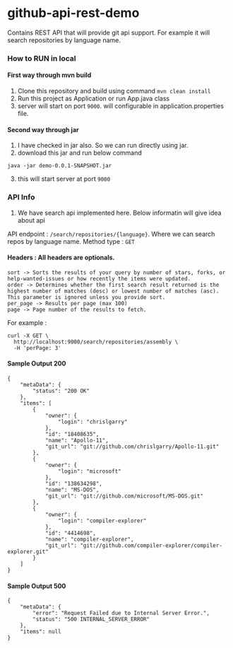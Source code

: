 # github-api-rest-demo
Contains REST API that will provide git api support. For example it will search repositories by language name.

### How to RUN in local

#### First way through mvn build 

1. Clone this repository and build using command `mvn clean install`
2. Run this project as Application or run App.java class
3. server will start on port `9000`. will configurable in application.properties file.

#### Second way through jar

1. I have checked in jar also. So we can run directly using jar. 
2. download this jar and run below command
```
java -jar demo-0.0.1-SNAPSHOT.jar

```
3. this will start server at port `9000`


### API Info

1. We have search api implemented here. Below informatin will give idea about api

API endpoint : `/search/repositories/{language}`. Where we can search repos by language name. 
Method type : `GET`
#### Headers : All headers are optionals.

```
sort -> Sorts the results of your query by number of stars, forks, or help-wanted-issues or how recently the items were updated.
order -> Determines whether the first search result returned is the highest number of matches (desc) or lowest number of matches (asc). This parameter is ignored unless you provide sort.
per_page -> Results per page (max 100)
page -> Page number of the results to fetch.

```

For example :

```
curl -X GET \
  http://localhost:9000/search/repositories/assembly \
  -H 'perPage: 3'
```

#### Sample Output 200

```
{
    "metaData": {
        "status": "200 OK"
    },
    "items": [
        {
            "owner": {
                "login": "chrislgarry"
            },
            "id": "18408635",
            "name": "Apollo-11",
            "git_url": "git://github.com/chrislgarry/Apollo-11.git"
        },
        {
            "owner": {
                "login": "microsoft"
            },
            "id": "138634298",
            "name": "MS-DOS",
            "git_url": "git://github.com/microsoft/MS-DOS.git"
        },
        {
            "owner": {
                "login": "compiler-explorer"
            },
            "id": "4414698",
            "name": "compiler-explorer",
            "git_url": "git://github.com/compiler-explorer/compiler-explorer.git"
        }
    ]
}

```

#### Sample Output 500

```
{
    "metaData": {
        "error": "Request Failed due to Internal Server Error.",
        "status": "500 INTERNAL_SERVER_ERROR"
    },
    "items": null
}

```
